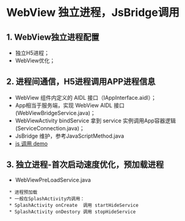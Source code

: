 # WebView 独立进程，JsBridge调用

## 1. WebView独立进程配置

* 独立H5进程；
* WebView优化；

## 2. 进程间通信，H5进程调用APP进程信息

* WebView 组件内定义的 AIDL 接口（IAppInterface.aidl）；
* App相当于服务端，实现 WebView AIDL 接口 (WebViewBridgeService.java)；
* WebViewActivity bindService 拿到 service 实例调用App容器逻辑 (ServiceConnection.java)；
* JsBridge 维护，参考JavaScriptMethod.java
* [js 调用 demo](http://skyui.cn/interest/lib-web.html)



## 3. 独立进程-首次启动速度优化，预加载进程

* WebViewPreLoadService.java

```
 * 进程预加载
 * 一般在SplashActivity内调用：
 * SplashActivity onCreate  调用 startHideService
 * SplashActivity onDestory 调用 stopHideService
```